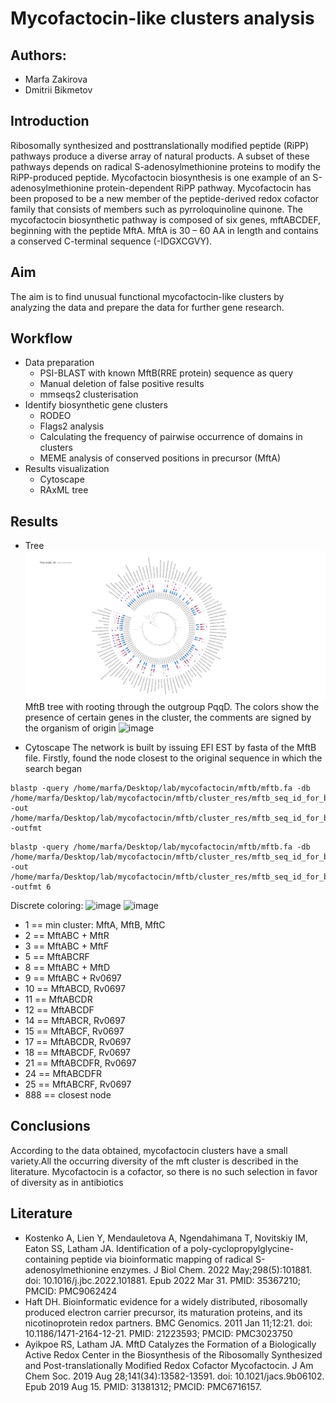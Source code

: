 # Mycofactocin-like clusters analysis 
## Authors:
* Marfa Zakirova
* Dmitrii Bikmetov
## Introduction 
Ribosomally synthesized and posttranslationally modified peptide (RiPP) pathways produce a diverse array of natural products. A subset of these pathways depends on radical S-adenosylmethionine proteins to modify the RiPP-produced peptide. Mycofactocin biosynthesis is one example of an S-adenosylmethionine protein-dependent RiPP pathway.
Mycofactocin has been proposed to be a new member of the peptide-derived redox cofactor family that consists of members such as pyrroloquinoline quinone. The mycofactocin biosynthetic pathway is composed of six genes, mftABCDEF, beginning with the peptide MftA. MftA is 30 – 60 AA in length and contains a conserved C-terminal sequence (-IDGXCGVY).
## Aim
The aim is to find unusual functional mycofactocin-like clusters by analyzing the data and prepare the data for further gene research.
## Workflow
* Data preparation
  * PSI-BLAST with known MftB(RRE protein) sequence as query
  * Manual deletion of false positive results
  * mmseqs2 clusterisation
* Identify biosynthetic gene clusters
  * RODEO
  * Flags2 analysis
  * Calculating the frequency of pairwise occurrence of domains in clusters
  * MEME analysis of conserved positions in precursor (MftA)
* Results visualization
  * Cytoscape
  * RAxML tree

## Results
* Tree
![alt text](https://github.com/marfadita/mycofactocin/blob/main/mftb_tree_mftb_with_pqqD/RAxML_mftb_tree_with_pqqD_id60.svg?raw=true)
MftB tree with rooting through the outgroup PqqD. The colors show the presence of certain genes in the cluster, the comments are signed by the organism of origin
![image](https://user-images.githubusercontent.com/98456969/203294392-469475ef-b9e6-45b2-8669-71683834369e.png)

* Cytoscape
The network is built by issuing EFI EST by fasta of the MftB file. Firstly, found the node closest to the original sequence in which the search began
```
blastp -query /home/marfa/Desktop/lab/mycofactocin/mftb/mftb.fa -db /home/marfa/Desktop/lab/mycofactocin/mftb/cluster_res/mftb_seq_id_for_blast_db -out /home/marfa/Desktop/lab/mycofactocin/mftb/cluster_res/mftb_seq_id_for_blast_res.tbl -outfmt 
```
```
blastp -query /home/marfa/Desktop/lab/mycofactocin/mftb/mftb.fa -db /home/marfa/Desktop/lab/mycofactocin/mftb/cluster_res/mftb_seq_id_for_blast_db -out /home/marfa/Desktop/lab/mycofactocin/mftb/cluster_res/mftb_seq_id_for_blast_res.tbl -outfmt 6
```

Discrete coloring:
![image](https://user-images.githubusercontent.com/98456969/203299777-cb63b35d-53ac-4e87-ba5a-2db067e4a6f7.png=250x250)
![image](https://user-images.githubusercontent.com/98456969/203300573-8d4bfae7-8107-49b9-9002-2fac750e55c2.png=250x250)

- 1 == min cluster: MftA, MftB, MftC
- 2 == MftABC + MftR
- 3 == MftABC + MftF
- 5 == MftABCRF
- 8 == MftABC + MftD
- 9 == MftABC + Rv0697
- 10 == MftABCD, Rv0697
- 11 == MftABCDR
- 12 == MftABCDF
- 14 == MftABCR, Rv0697
- 15 == MftABCF, Rv0697
- 17 == MftABCDR, Rv0697
- 18 == MftABCDF, Rv0697
- 21 == MftABCDFR, Rv0697
- 24 == MftABCDFR
- 25 == MftABCRF, Rv0697
- 888 == closest node

## Conclusions
According to the data obtained, mycofactocin clusters have a small variety.All the occurring diversity of the mft cluster is described in the literature. Mycofactocin is a cofactor, so there is no such selection in favor of diversity as in antibiotics

## Literature
* Kostenko A, Lien Y, Mendauletova A, Ngendahimana T, Novitskiy IM, Eaton SS, Latham JA. Identification of a poly-cyclopropylglycine-containing peptide via bioinformatic mapping of radical S-adenosylmethionine enzymes. J Biol Chem. 2022 May;298(5):101881. doi: 10.1016/j.jbc.2022.101881. Epub 2022 Mar 31. PMID: 35367210; PMCID: PMC9062424
* Haft DH. Bioinformatic evidence for a widely distributed, ribosomally produced electron carrier precursor, its maturation proteins, and its nicotinoprotein redox partners. BMC Genomics. 2011 Jan 11;12:21. doi: 10.1186/1471-2164-12-21. PMID: 21223593; PMCID: PMC3023750
* Ayikpoe RS, Latham JA. MftD Catalyzes the Formation of a Biologically Active Redox Center in the Biosynthesis of the Ribosomally Synthesized and Post-translationally Modified Redox Cofactor Mycofactocin. J Am Chem Soc. 2019 Aug 28;141(34):13582-13591. doi: 10.1021/jacs.9b06102. Epub 2019 Aug 15. PMID: 31381312; PMCID: PMC6716157.
